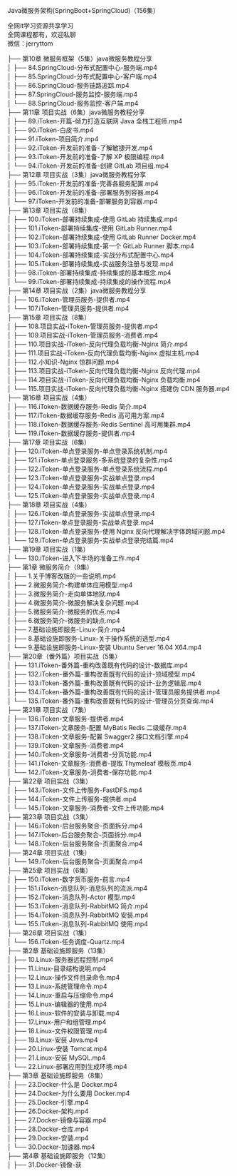 Java微服务架构(SpringBoot+SpringCloud)（156集）

全网it学习资源共享学习<br>全网课程都有，欢迎私聊<br>微信：jerryttom<br>

├── 第10章 微服务框架（5集）java微服务教程分享<br> │ ├── 84.SpringCloud-分布式配置中心-服务端.mp4<br> │ ├── 85.SpringCloud-分布式配置中心-客户端.mp4<br> │ ├── 86.SpringCloud-服务链路追踪.mp4<br> │ ├── 87.SpringCloud-服务监控-服务端.mp4<br> │ └── 88.SpringCloud-服务监控-客户端.mp4<br> ├── 第11章 项目实战（6集）java微服务教程分享<br> │ ├── 89.iToken-开篇-倾力打造互联网 Java 全栈工程师.mp4<br> │ ├── 90.iToken-白皮书.mp4<br> │ ├── 91.iToken-项目简介.mp4<br> │ ├── 92.iToken-开发前的准备-了解敏捷开发.mp4<br> │ ├── 93.iToken-开发前的准备-了解 XP 极限编程.mp4<br> │ └── 94.iToken-开发前的准备-创建 GitLab 项目组.mp4<br> ├── 第12章 项目实战（3集）java微服务教程分享<br> │ ├── 95.iToken-开发前的准备-完善各服务配置.mp4<br> │ ├── 96.iToken-开发前的准备-部署服务到容器.mp4<br> │ └── 97.iToken-开发前的准备-部署服务到容器.mp4<br> ├── 第13章 项目实战（8集）<br> │ ├── 100.iToken-部署持续集成-使用 GitLab 持续集成.mp4<br> │ ├── 101.iToken-部署持续集成-使用 GitLab Runner.mp4<br> │ ├── 102.iToken-部署持续集成-使用 GitLab Runner Docker.mp4<br> │ ├── 103.iToken-部署持续集成-第一个 GitLab Runner 脚本.mp4<br> │ ├── 104.iToken-部署持续集成-实战分布式配置中心.mp4<br> │ ├── 105.iToken-部署持续集成-实战服务注册与发现.mp4<br> │ ├── 98.iToken-部署持续集成-持续集成的基本概念.mp4<br> │ └── 99.iToken-部署持续集成-持续集成的操作流程.mp4<br> ├── 第14章 项目实战（2集）java微服务教程分享<br> │ ├── 106.iToken-管理员服务-提供者.mp4<br> │ └── 107.iToken-管理员服务-提供者.mp4<br> ├── 第15章 项目实战（8集）<br> │ ├── 108.项目实战-iToken-管理员服务-提供者.mp4<br> │ ├── 109.项目实战-iToken-管理员服务-消费者.mp4<br> │ ├── 110.项目实战-iToken-反向代理负载均衡-Nginx 简介.mp4<br> │ ├── 111.项目实战-iToken-反向代理负载均衡-Nginx 虚拟主机.mp4<br> │ ├── 112.小知识-Nginx 惊群问题.mp4<br> │ ├── 113.项目实战-iToken-反向代理负载均衡-Nginx 反向代理.mp4<br> │ ├── 114.项目实战-iToken-反向代理负载均衡-Nginx 负载均衡.mp4<br> │ └── 115.项目实战-iToken-反向代理负载均衡-Nginx 搭建伪 CDN 服务器.mp4<br> ├── 第16章 项目实战（4集）<br> │ ├── 116.iToken-数据缓存服务-Redis 简介.mp4<br> │ ├── 117.iToken-数据缓存服务-Redis 高可用方案.mp4<br> │ ├── 118.iToken-数据缓存服务-Redis Sentinel 高可用集群.mp4<br> │ └── 119.iToken-数据缓存服务-提供者.mp4<br> ├── 第17章 项目实战（6集）<br> │ ├── 120.iToken-单点登录服务-单点登录系统机制.mp4<br> │ ├── 121.iToken-单点登录服务-多系统登录的复杂性.mp4<br> │ ├── 122.iToken-单点登录服务-单点登录系统流程.mp4<br> │ ├── 123.iToken-单点登录服务-实战单点登录.mp4<br> │ ├── 124.iToken-单点登录服务-实战单点登录.mp4<br> │ └── 125.iToken-单点登录服务-实战单点登录.mp4<br> ├── 第18章 项目实战（4集）<br> │ ├── 126.iToken-单点登录服务-实战单点登录.mp4<br> │ ├── 127.iToken-单点登录服务-实战单点登录.mp4<br> │ ├── 128.iToken-单点登录服务-使用 Nginx 反向代理解决字体跨域问题.mp4<br> │ └── 129.iToken-单点登录服务-实战单点登录完结篇.mp4<br> ├── 第19章 项目实战（1集）<br> │ └── 130.iToken-进入下半场的准备工作.mp4<br> ├── 第1章 微服务简介（9集）<br> │ ├── 1.关于博客改版的一些说明.mp4<br> │ ├── 2.微服务简介-构建单体应用模型.mp4<br> │ ├── 3.微服务简介-走向单体地狱.mp4<br> │ ├── 4.微服务简介-微服务解决复杂问题.mp4<br> │ ├── 5.微服务简介-微服务的优点.mp4<br> │ ├── 6.微服务简介-微服务的缺点.mp4<br> │ ├── 7.基础设施即服务-Linux-简介.mp4<br> │ ├── 8.基础设施即服务-Linux-关于操作系统的选型.mp4<br> │ └── 9.基础设施即服务-Linux-安装 Ubuntu Server 16.04 X64.mp4<br> ├── 第20章（番外篇）项目实战（5集）<br> │ ├── 131.iToken-番外篇-重构改善既有代码的设计-数据库.mp4<br> │ ├── 132.iToken-番外篇-重构改善既有代码的设计-领域模型.mp4<br> │ ├── 133.iToken-番外篇-重构改善既有代码的设计-业务逻辑层.mp4<br> │ ├── 134.iToken-番外篇-重构改善既有代码的设计-管理员服务提供者.mp4<br> │ └── 135.iToken-番外篇-重构改善既有代码的设计-管理员分页查询.mp4<br> ├── 第21章 项目实战（7集）<br> │ ├── 136.iToken-文章服务-提供者.mp4<br> │ ├── 137.iToken-文章服务-配置 MyBatis Redis 二级缓存.mp4<br> │ ├── 138.iToken-文章服务-配置 Swagger2 接口文档引擎.mp4<br> │ ├── 139.iToken-文章服务-消费者.mp4<br> │ ├── 140.iToken-文章服务-消费者-分页功能.mp4<br> │ ├── 141.iToken-文章服务-消费者-提取 Thymeleaf 模板页.mp4<br> │ └── 142.iToken-文章服务-消费者-保存功能.mp4<br> ├── 第22章 项目实战（3集）<br> │ ├── 143.iToken-文件上传服务-FastDFS.mp4<br> │ ├── 144.iToken-文件上传服务-提供者.mp4<br> │ └── 145.iToken-文章服务-消费者-文件上传功能.mp4<br> ├── 第23章 项目实战（3集）<br> │ ├── 146.iToken-后台服务聚合-页面拆分.mp4<br> │ ├── 147.iToken-后台服务聚合-页面拆分.mp4<br> │ └── 148.iToken-后台服务聚合-页面聚合.mp4<br> ├── 第24章 项目实战（1集）<br> │ └── 149.iToken-后台服务聚合-页面聚合.mp4<br> ├── 第25章 项目实战（6集）<br> │ ├── 150.iToken-数字货币服务-前言.mp4<br> │ ├── 151.iToken-消息队列-消息队列的流派.mp4<br> │ ├── 152.iToken-消息队列-Actor 模型.mp4<br> │ ├── 153.iToken-消息队列-RabbitMQ 简介.mp4<br> │ ├── 154.iToken-消息队列-RabbitMQ 安装.mp4<br> │ └── 155.iToken-消息队列-RabbitMQ 使用.mp4<br> ├── 第26章 项目实战（1集）<br> │ └── 156.iToken-任务调度-Quartz.mp4<br> ├── 第2章 基础设施即服务（13集）<br> │ ├── 10.Linux-服务器远程控制.mp4<br> │ ├── 11.Linux-目录结构说明.mp4<br> │ ├── 12.Linux-操作文件目录命令.mp4<br> │ ├── 13.Linux-系统管理命令.mp4<br> │ ├── 14.Linux-重启与压缩命令.mp4<br> │ ├── 15.Linux-编辑器的使用.mp4<br> │ ├── 16.Linux-软件的安装与卸载.mp4<br> │ ├── 17.Linux-用户和组管理.mp4<br> │ ├── 18.Linux-文件权限管理.mp4<br> │ ├── 19.Linux-安装 Java.mp4<br> │ ├── 20.Linux-安装 Tomcat.mp4<br> │ ├── 21.Linux-安装 MySQL.mp4<br> │ └── 22.Linux-部署应用到生成环境.mp4<br> ├── 第3章 基础设施即服务（8集）<br> │ ├── 23.Docker-什么是 Docker.mp4<br> │ ├── 24.Docker-为什么要用 Docker.mp4<br> │ ├── 25.Docker-引擎.mp4<br> │ ├── 26.Docker-架构.mp4<br> │ ├── 27.Docker-镜像与容器.mp4<br> │ ├── 28.Docker-仓库.mp4<br> │ ├── 29.Docker-安装.mp4<br> │ └── 30.Docker-加速器.mp4<br> ├── 第4章 基础设施即服务（12集）<br> │ ├── 31.Docker-镜像-获